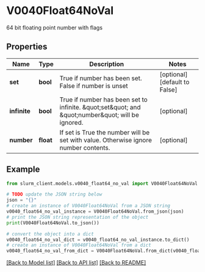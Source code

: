 # V0040Float64NoVal

64 bit floating point number with flags

## Properties

Name | Type | Description | Notes
------------ | ------------- | ------------- | -------------
**set** | **bool** | True if number has been set. False if number is unset | [optional] [default to False]
**infinite** | **bool** | True if number has been set to infinite. \&quot;set\&quot; and \&quot;number\&quot; will be ignored. | [optional] 
**number** | **float** | If set is True the number will be set with value. Otherwise ignore number contents. | [optional] 

## Example

```python
from slurm_client.models.v0040_float64_no_val import V0040Float64NoVal

# TODO update the JSON string below
json = "{}"
# create an instance of V0040Float64NoVal from a JSON string
v0040_float64_no_val_instance = V0040Float64NoVal.from_json(json)
# print the JSON string representation of the object
print(V0040Float64NoVal.to_json())

# convert the object into a dict
v0040_float64_no_val_dict = v0040_float64_no_val_instance.to_dict()
# create an instance of V0040Float64NoVal from a dict
v0040_float64_no_val_from_dict = V0040Float64NoVal.from_dict(v0040_float64_no_val_dict)
```
[[Back to Model list]](../README.md#documentation-for-models) [[Back to API list]](../README.md#documentation-for-api-endpoints) [[Back to README]](../README.md)


